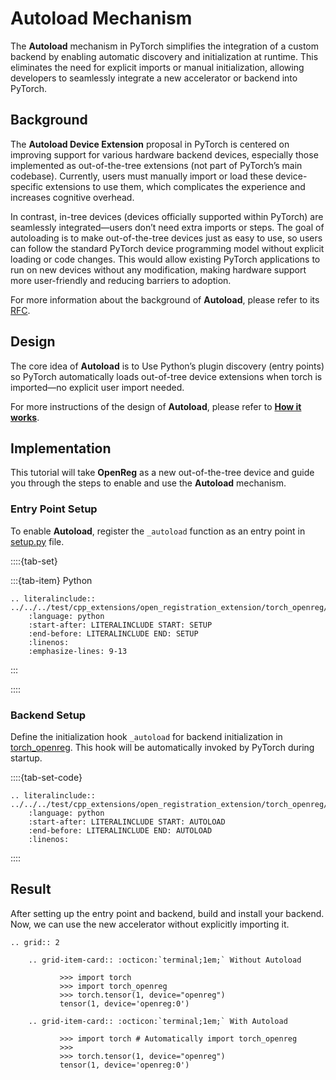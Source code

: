 # Autoload Mechanism

The **Autoload** mechanism in PyTorch simplifies the integration of a custom backend by enabling automatic discovery and initialization at runtime. This eliminates the need for explicit imports or manual initialization, allowing developers to seamlessly integrate a new accelerator or backend into PyTorch.

## Background

The **Autoload Device Extension** proposal in PyTorch is centered on improving support for various hardware backend devices, especially those implemented as out-of-the-tree extensions (not part of PyTorch’s main codebase). Currently, users must manually import or load these device-specific extensions to use them, which complicates the experience and increases cognitive overhead.

In contrast, in-tree devices (devices officially supported within PyTorch) are seamlessly integrated—users don’t need extra imports or steps. The goal of autoloading is to make out-of-the-tree devices just as easy to use, so users can follow the standard PyTorch device programming model without explicit loading or code changes. This would allow existing PyTorch applications to run on new devices without any modification, making hardware support more user-friendly and reducing barriers to adoption.

For more information about the background of **Autoload**, please refer to its [RFC](https://github.com/pytorch/pytorch/issues/122468).

## Design

The core idea of **Autoload** is to Use Python’s plugin discovery (entry points) so PyTorch automatically loads out-of-tree device extensions when torch is imported—no explicit user import needed.

For more instructions of the design of **Autoload**, please refer to [**How it works**](https://docs.pytorch.org/tutorials/unstable/python_extension_autoload.html#how-it-works).

## Implementation

This tutorial will take **OpenReg** as a new out-of-the-tree device and guide you through the steps to enable and use the **Autoload** mechanism.

### Entry Point Setup

To enable **Autoload**, register the `_autoload` function as an entry point in [setup.py](https://github.com/pytorch/pytorch/blob/main/test/cpp_extensions/open_registration_extension/torch_openreg/setup.py) file.

::::{tab-set}

:::{tab-item} Python

```{eval-rst}
.. literalinclude:: ../../../test/cpp_extensions/open_registration_extension/torch_openreg/setup.py
    :language: python
    :start-after: LITERALINCLUDE START: SETUP
    :end-before: LITERALINCLUDE END: SETUP
    :linenos:
    :emphasize-lines: 9-13
```

:::

::::

### Backend Setup

Define the initialization hook `_autoload` for backend initialization in [torch_openreg](https://github.com/pytorch/pytorch/blob/main/test/cpp_extensions/open_registration_extension/torch_openreg/torch_openreg/__init__.py). This hook will be automatically invoked by PyTorch during startup.

::::{tab-set-code}

```{eval-rst}
.. literalinclude:: ../../../test/cpp_extensions/open_registration_extension/torch_openreg/torch_openreg/__init__.py
    :language: python
    :start-after: LITERALINCLUDE START: AUTOLOAD
    :end-before: LITERALINCLUDE END: AUTOLOAD
    :linenos:
```

::::

## Result

After setting up the entry point and backend, build and install your backend. Now, we can use the new accelerator without explicitly importing it.

```{eval-rst}
.. grid:: 2

    .. grid-item-card:: :octicon:`terminal;1em;` Without Autoload

           >>> import torch
           >>> import torch_openreg
           >>> torch.tensor(1, device="openreg")
           tensor(1, device='openreg:0')

    .. grid-item-card:: :octicon:`terminal;1em;` With Autoload

           >>> import torch # Automatically import torch_openreg
           >>>
           >>> torch.tensor(1, device="openreg")
           tensor(1, device='openreg:0')
```
